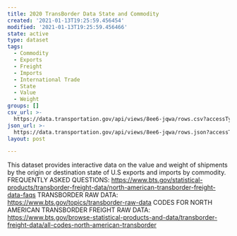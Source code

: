 ```yaml
---
title: 2020 TransBorder Data State and Commodity
created: '2021-01-13T19:25:59.456454'
modified: '2021-01-13T19:25:59.456466'
state: active
type: dataset
tags:
  - Commodity
  - Exports
  - Freight
  - Imports
  - International Trade
  - State
  - Value
  - Weight
groups: []
csv_url: >-
  https://data.transportation.gov/api/views/8ee6-jqwa/rows.csv?accessType=DOWNLOAD
json_url: >-
  https://data.transportation.gov/api/views/8ee6-jqwa/rows.json?accessType=DOWNLOAD
layout: post

---
```

This dataset provides interactive data on the value and weight of shipments by the origin or destination state of U.S exports and imports by commodity. FREQUENTLY ASKED QUESTIONS: https://www.bts.gov/statistical-products/transborder-freight-data/north-american-transborder-freight-data-faqs TRANSBORDER RAW DATA: https://www.bts.gov/topics/transborder-raw-data CODES FOR NORTH AMERICAN TRANSBORDER FREIGHT RAW DATA: https://www.bts.gov/browse-statistical-products-and-data/transborder-freight-data/all-codes-north-american-transborder
